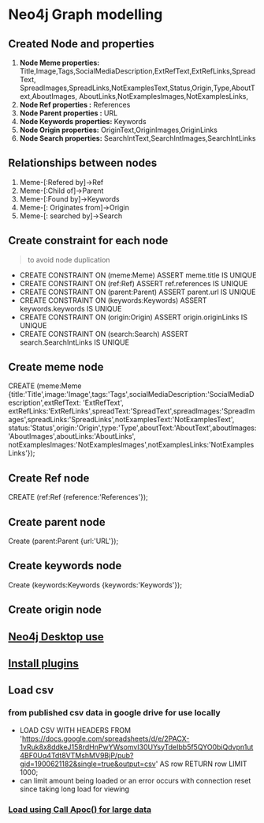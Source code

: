 # Neo4j Graph modelling
## Created Node and properties
1. **Node Meme properties:** Title,Image,Tags,SocialMediaDescription,ExtRefText,ExtRefLinks,SpreadText,
                            SpreadImages,SpreadLinks,NotExamplesText,Status,Origin,Type,AboutText,AboutImages,
						    AboutLinks,NotExamplesImages,NotExamplesLinks,
2. **Node Ref properties :**  References
3. **Node Parent properties :**  URL
4. **Node Keywords properties:** Keywords
5. **Node Origin properties:** OriginText,OriginImages,OriginLinks
6. **Node Search properties:** SearchIntText,SearchIntImages,SearchIntLinks

## Relationships between nodes
1. Meme-[:Refered by]->Ref
2. Meme-[:Child of]->Parent
3. Meme-[:Found by]->Keywords
4. Meme-[: Originates from]->Origin
5. Meme-[: searched by]->Search


## Create constraint for each node
> to avoid node duplication
* CREATE CONSTRAINT ON (meme:Meme) ASSERT meme.title IS UNIQUE
* CREATE CONSTRAINT ON (ref:Ref) ASSERT ref.references IS UNIQUE
* CREATE CONSTRAINT ON (parent:Parent) ASSERT parent.url IS UNIQUE
* CREATE CONSTRAINT ON (keywords:Keywords) ASSERT keywords.keywords IS UNIQUE
* CREATE CONSTRAINT ON (origin:Origin) ASSERT origin.originLinks IS UNIQUE
* CREATE CONSTRAINT ON (search:Search) ASSERT search.SearchIntLinks IS UNIQUE

## Create meme node 
CREATE 
(meme:Meme {title:'Title',image:'Image',tags:'Tags',socialMediaDescription:'SocialMediaDescription',extRefText: 'ExtRefText',
extRefLinks:'ExtRefLinks',spreadText:'SpreadText',spreadImages:'SpreadImages',spreadLinks:'SpreadLinks',notExamplesText:'NotExamplesText',
status:'Status',origin:'Origin',type:'Type',aboutText:'AboutText',aboutImages:'AboutImages',aboutLinks:'AboutLinks',
notExamplesImages:'NotExamplesImages',notExamplesLinks:'NotExamplesLinks'});

## Create Ref node
CREATE (ref:Ref {reference:'References'});

## Create parent node
Create (parent:Parent {url:'URL'});

## Create keywords node
Create (keywords:Keywords {keywords:'Keywords'});

## Create origin node



## [Neo4j Desktop use](https://neo4j.com/developer/neo4j-desktop/)
## [Install plugins](https://medium.com/neo4j/explore-new-worlds-adding-plugins-to-neo4j-26e6a8e5d37e)
## Load csv 
### from published csv data in google drive for use locally
* LOAD CSV WITH HEADERS FROM 'https://docs.google.com/spreadsheets/d/e/2PACX-1vRuk8x8ddkeJ158rdHnPwYWsomvI30UYsyTdeIbb5f5QYO0biQdvpn1ut4BF0Uq4Tdt8VTMshMV9BjP/pub?gid=1900621182&single=true&output=csv' AS row
RETURN row 
LIMIT 1000;
* can limit amount being loaded or an error occurs with connection reset since taking long load for viewing 
### [Load using Call Apoc() for large data](https://neo4j.com/docs/cypher-manual/current/clauses/load-csv/)

